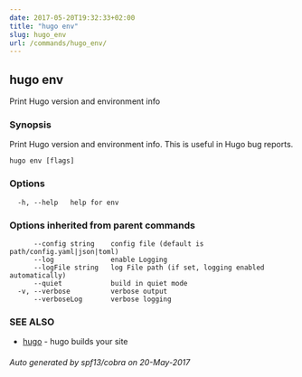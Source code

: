 ```yaml
---
date: 2017-05-20T19:32:33+02:00
title: "hugo env"
slug: hugo_env
url: /commands/hugo_env/
---
```

## hugo env

Print Hugo version and environment info

### Synopsis


Print Hugo version and environment info. This is useful in Hugo bug reports.

```
hugo env [flags]
```

### Options

```
  -h, --help   help for env
```

### Options inherited from parent commands

```
      --config string    config file (default is path/config.yaml|json|toml)
      --log              enable Logging
      --logFile string   log File path (if set, logging enabled automatically)
      --quiet            build in quiet mode
  -v, --verbose          verbose output
      --verboseLog       verbose logging
```

### SEE ALSO
* [hugo](/commands/hugo/)	 - hugo builds your site

###### Auto generated by spf13/cobra on 20-May-2017
